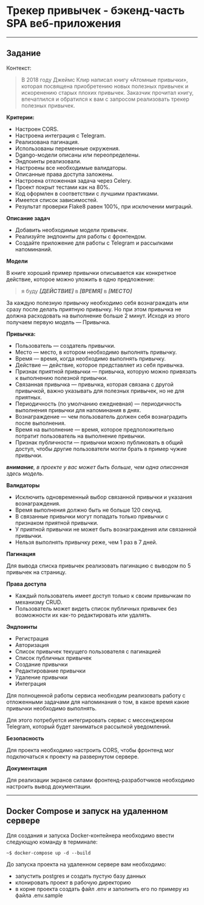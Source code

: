 # Трекер привычек - бэкенд-часть SPA веб-приложения
________________________________________________________________
## Задание

Контекст:

>В 2018 году Джеймс Клир написал книгу «Атомные привычки», которая посвящена приобретению новых полезных привычек и искоренению старых плохих привычек. Заказчик прочитал книгу, впечатлился и обратился к вам с запросом реализовать трекер полезных привычек.

**Критерии:**
* Настроен CORS.
* Настроена интеграция с Telegram.
* Реализована пагинация.
* Использованы переменные окружения.
* Dgango-модели описаны или переопределены.
* Эндпоинты реализовали.
* Настроены все необходимые валидаторы.
* Описанные права доступа заложены.
* Настроена отложенная задача через Celery.
* Проект покрыт тестами как на 80%.
* Код оформлен в соответствии с лучшими практиками.
* Имеется список зависимостей.
* Результат проверки Flake8 равен 100%, при исключении миграций.

**Описание задач**

* Добавить необходимые модели привычек.
* Реализуйте эндпоинты для работы с фронтендом.
* Создайте приложение для работы с Telegram и рассылками напоминаний.

**Модели**

В книге хороший пример привычки описывается как конкретное действие, которое можно уложить в одно предложение:

>я буду ***[ДЕЙСТВИЕ]*** в ***[ВРЕМЯ]*** в ***[МЕСТО]***

За каждую полезную привычку необходимо себя вознаграждать или сразу после делать приятную привычку. Но при этом привычка не должна расходовать на выполнение больше 2 минут. Исходя из этого получаем первую модель — Привычка.

**Привычка:**

* Пользователь — создатель привычки.
* Место — место, в котором необходимо выполнять привычку.
* Время — время, когда необходимо выполнять привычку.
* Действие — действие, которое представляет из себя привычка.
* Признак приятной привычки — привычка, которую можно привязать к выполнению полезной привычки.
* Связанная привычка — привычка, которая связана с другой привычкой, важно указывать для полезных привычек, но не для приятных.
* Периодичность (по умолчанию ежедневная) — периодичность выполнения привычки для напоминания в днях.
* Вознаграждение — чем пользователь должен себя вознаградить после выполнения.
* Время на выполнение — время, которое предположительно потратит пользователь на выполнение привычки.
* Признак публичности — привычки можно публиковать в общий доступ, чтобы другие пользователи могли брать в пример чужие привычки.

***внимание**, в проекте у вас может быть больше, чем одна описанная здесь модель.*

**Валидаторы**

* Исключить одновременный выбор связанной привычки и указания вознаграждения.
* Время выполнения должно быть не больше 120 секунд.
* В связанные привычки могут попадать только привычки с признаком приятной привычки.
* У приятной привычки не может быть вознаграждения или связанной привычки.
* Нельзя выполнять привычку реже, чем 1 раз в 7 дней.

**Пагинация**

Для вывода списка привычек реализовать пагинацию с выводом по 5 привычек на страницу.

**Права доступа**

* Каждый пользователь имеет доступ только к своим привычкам по механизму CRUD.
* Пользователь может видеть список публичных привычек без возможности их как-то редактировать или удалять.

**Эндпоинты**

* Регистрация
* Авторизация
* Список привычек текущего пользователя с пагинацией
* Список публичных привычек
* Создание привычки
* Редактирование привычки
* Удаление привычки
* Интеграция

Для полноценной работы сервиса необходим реализовать работу с отложенными задачами для напоминания о том, в какое время какие привычки необходимо выполнять.

Для этого потребуется интегрировать сервис с мессенджером Telegram, который будет заниматься рассылкой уведомлений.

**Безопасность**

Для проекта необходимо настроить CORS, чтобы фронтенд мог подключаться к проекту на развернутом сервере.

**Документация**

Для реализации экранов силами фронтенд-разработчиков необходимо настроить вывод документации.
________________________________________________________________________________________________________________________________
## Docker Compose и запуск на удаленном сервере

Для создания и запуска Docker-контейнера необходимо ввести следующую команду в терминале:
~~~shell
~$ docker-compose up -d --build
~~~

До запуска проекта на удаленном сервере вам необходимо:

* запустить postgres и создать пустую базу данных
* клонировать проект в рабочую директорию
* в корне проекта создать файл .env и заполнить его по примеру из файла .env.sample


